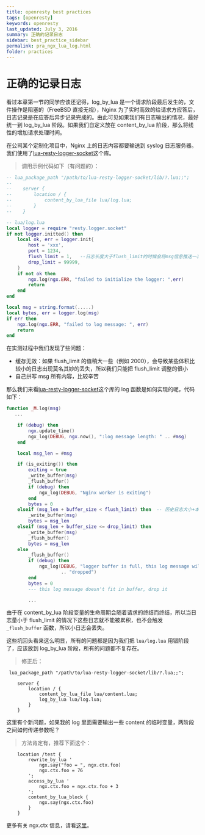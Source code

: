 ```yaml
---
title: openresty best practices
tags: [openresty]
keywords: openresty
last_updated: July 3, 2016
summary: 正确的记录日志
sidebar: best_practice_sidebar
permalink: pra_ngx_lua_log.html
folder: practices
---
```

# 正确的记录日志

看过本章第一节的同学应该还记得，log_by_lua 是一个请求阶段最后发生的，文件操作是阻塞的（FreeBSD 直接无视），Nginx 为了实时高效的给请求方应答后，日志记录是在应答后异步记录完成的。由此可见如果我们有日志输出的情况，最好统一到 log_by_lua 阶段。如果我们自定义放在 content_by_lua 阶段，那么将线性的增加请求处理时间。

在公司某个定制化项目中，Nginx 上的日志内容都要输送到 syslog 日志服务器。我们使用了[lua-resty-logger-socket](https://github.com/cloudflare/lua-resty-logger-socket)这个库。

> 调用示例代码如下（有问题的）：


```lua
-- lua_package_path "/path/to/lua-resty-logger-socket/lib/?.lua;;";
--
--    server {
--        location / {
--            content_by_lua_file lua/log.lua;
--        }
--    }

-- lua/log.lua
local logger = require "resty.logger.socket"
if not logger.initted() then
    local ok, err = logger.init{
        host = 'xxx',
        port = 1234,
        flush_limit = 1,   --日志长度大于flush_limit的时候会将msg信息推送一次
        drop_limit = 99999,
    }
    if not ok then
        ngx.log(ngx.ERR, "failed to initialize the logger: ",err)
        return
    end
end

local msg = string.format(.....)
local bytes, err = logger.log(msg)
if err then
    ngx.log(ngx.ERR, "failed to log message: ", err)
    return
end
```


在实测过程中我们发现了些问题：

* 缓存无效：如果 flush_limit 的值稍大一些（例如 2000），会导致某些体积比较小的日志出现莫名其妙的丢失，所以我们只能把 flush_limit 调整的很小
* 自己拼写 msg 所有内容，比较辛苦

那么我们来看[lua-resty-logger-socket](https://github.com/cloudflare/lua-resty-logger-socket)这个库的 log 函数是如何实现的呢，代码如下：
```lua
function _M.log(msg)
   ...

    if (debug) then
        ngx.update_time()
        ngx_log(DEBUG, ngx.now(), ":log message length: " .. #msg)
    end

    local msg_len = #msg

    if (is_exiting()) then
        exiting = true
        _write_buffer(msg)
        _flush_buffer()
        if (debug) then
            ngx_log(DEBUG, "Nginx worker is exiting")
        end
        bytes = 0
    elseif (msg_len + buffer_size < flush_limit) then  -- 历史日志大小+本地日志大小小于推送上限
        _write_buffer(msg)
        bytes = msg_len
    elseif (msg_len + buffer_size <= drop_limit) then
        _write_buffer(msg)
        _flush_buffer()
        bytes = msg_len
    else
        _flush_buffer()
        if (debug) then
            ngx_log(DEBUG, "logger buffer is full, this log message will be "
                    .. "dropped")
        end
        bytes = 0
        --- this log message doesn't fit in buffer, drop it

        ...
```

由于在 content_by_lua 阶段变量的生命周期会随着请求的终结而终结，所以当日志量小于 flush_limit 的情况下这些日志就不能被累积，也不会触发 `_flush_buffer` 函数，所以小日志会丢失。

这些坑回头看来这么明显，所有的问题都是因为我们把 `lua/log.lua` 用错阶段了，应该放到 log_by_lua 阶段，所有的问题都不复存在。

> 修正后：

```
 lua_package_path "/path/to/lua-resty-logger-socket/lib/?.lua;;";

    server {
        location / {
            content_by_lua_file lua/content.lua;
            log_by_lua lua/log.lua;
        }
    }
```

这里有个新问题，如果我的 log 里面需要输出一些 content 的临时变量，两阶段之间如何传递参数呢？

> 方法肯定有，推荐下面这个：

```
    location /test {
        rewrite_by_lua '
            ngx.say("foo = ", ngx.ctx.foo)
            ngx.ctx.foo = 76
        ';
        access_by_lua '
            ngx.ctx.foo = ngx.ctx.foo + 3
        ';
        content_by_lua_block {
            ngx.say(ngx.ctx.foo)
        }
    }
```

更多有关 ngx.ctx 信息，请看[这里](https://github.com/openresty/lua-nginx-module#ngxctx)。
